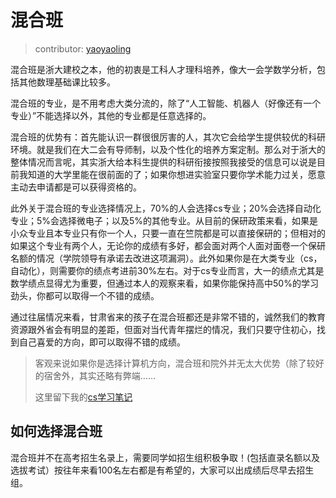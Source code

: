 # 混合班

> contributor: [yaoyaoling](https://yaoyaolingbro.github.io/notebook/)

混合班是浙大建校之本，他的初衷是工科人才理科培养，像大一会学数学分析，包括其他数理基础课比较多。

混合班的专业，是不用考虑大类分流的，除了“人工智能、机器人（好像还有一个专业）”不能选择以外，其他的专业都是任意选择的。

混合班的优势有：首先能认识一群很很厉害的人，其次它会给学生提供较优的科研环境。就是我们在大二会有导师制，以及个性化的培养方案定制。那么对于浙大的整体情况而言呢，其实浙大给本科生提供的科研衔接按照我接受的信息可以说是目前我知道的大学里能在很前面的了；如果你想进实验室只要你学术能力过关，愿意主动去申请都是可以获得资格的。

此外关于混合班的专业选择情况上，70%的人会选择cs专业；20%会选择自动化专业；5%会选择微电子；以及5%的其他专业。从目前的保研政策来看，如果是小众专业且本专业只有你一个人，只要一直在竺院都是可以直接保研的；但相对的如果这个专业有两个人，无论你的成绩有多好，都会面对两个人面对面卷一个保研名额的情况（学院领导有承诺去改进这项漏洞）。此外如果你是在大类专业（cs，自动化），则需要你的绩点考进前30%左右。对于cs专业而言，大一的绩点尤其是数学绩点显得尤为重要，但通过本人的观察来看，如果你能保持高中50%的学习劲头，你都可以取得一个不错的成绩。

通过往届情况来看，甘肃省来的孩子在混合班都还是非常不错的，诚然我们的教育资源跟外省会有明显的差距，但面对当代青年摆烂的情况，我们只要守住初心，找到自己喜爱的方向，即可以取得不错的成绩。

> 客观来说如果你是选择计算机方向，混合班和院外并无太大优势（除了较好的宿舍外，其实还略有弊端……
>
> 这里留下我的[cs学习笔记](https://yaoyaolingbro.github.io/notebook/)



## 如何选择混合班

混合班并不在高考招生名录上，需要同学如招生组积极争取！(包括直录名额以及选拔考试）按往年来看100名左右都是有希望的，大家可以出成绩后尽早去招生组。